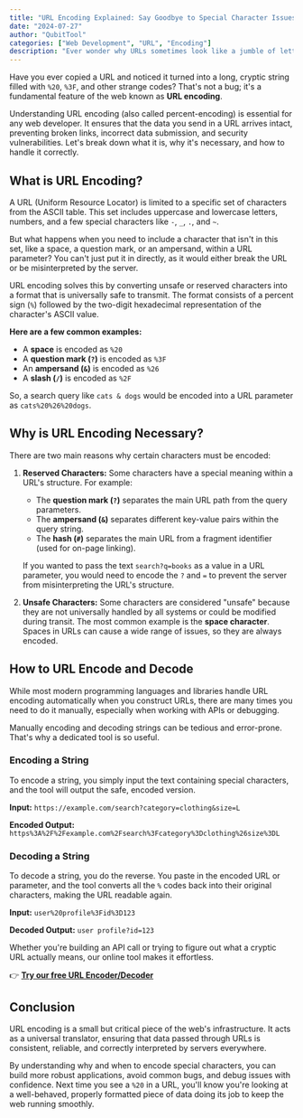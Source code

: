 ```yaml
---
title: "URL Encoding Explained: Say Goodbye to Special Character Issues in URLs"
date: "2024-07-27"
author: "QubitTool"
categories: ["Web Development", "URL", "Encoding"]
description: "Ever wonder why URLs sometimes look like a jumble of letters and percent signs? This guide explains URL encoding (percent-encoding), why it's necessary, and how it safely handles special characters to prevent broken links and buggy applications."
---
```


Have you ever copied a URL and noticed it turned into a long, cryptic string filled with `%20`, `%3F`, and other strange codes? That's not a bug; it's a fundamental feature of the web known as **URL encoding**.

Understanding URL encoding (also called percent-encoding) is essential for any web developer. It ensures that the data you send in a URL arrives intact, preventing broken links, incorrect data submission, and security vulnerabilities. Let's break down what it is, why it's necessary, and how to handle it correctly.

## What is URL Encoding?

A URL (Uniform Resource Locator) is limited to a specific set of characters from the ASCII table. This set includes uppercase and lowercase letters, numbers, and a few special characters like `-`, `_`, `.`, and `~`.

But what happens when you need to include a character that isn't in this set, like a space, a question mark, or an ampersand, within a URL parameter? You can't just put it in directly, as it would either break the URL or be misinterpreted by the server.

URL encoding solves this by converting unsafe or reserved characters into a format that is universally safe to transmit. The format consists of a percent sign (`%`) followed by the two-digit hexadecimal representation of the character's ASCII value.

**Here are a few common examples:**

*   A **space** is encoded as `%20`
*   A **question mark (`?`)** is encoded as `%3F`
*   An **ampersand (`&`)** is encoded as `%26`
*   A **slash (`/`)** is encoded as `%2F`

So, a search query like `cats & dogs` would be encoded into a URL parameter as `cats%20%26%20dogs`.

## Why is URL Encoding Necessary?

There are two main reasons why certain characters must be encoded:

1.  **Reserved Characters:** Some characters have a special meaning within a URL's structure. For example:
    *   The **question mark (`?`)** separates the main URL path from the query parameters.
    *   The **ampersand (`&`)** separates different key-value pairs within the query string.
    *   The **hash (`#`)** separates the main URL from a fragment identifier (used for on-page linking).

    If you wanted to pass the text `search?q=books` as a value in a URL parameter, you would need to encode the `?` and `=` to prevent the server from misinterpreting the URL's structure.

2.  **Unsafe Characters:** Some characters are considered "unsafe" because they are not universally handled by all systems or could be modified during transit. The most common example is the **space character**. Spaces in URLs can cause a wide range of issues, so they are always encoded.

## How to URL Encode and Decode

While most modern programming languages and libraries handle URL encoding automatically when you construct URLs, there are many times you need to do it manually, especially when working with APIs or debugging.

Manually encoding and decoding strings can be tedious and error-prone. That's why a dedicated tool is so useful.

### Encoding a String

To encode a string, you simply input the text containing special characters, and the tool will output the safe, encoded version.

**Input:** `https://example.com/search?category=clothing&size=L`

**Encoded Output:** `https%3A%2F%2Fexample.com%2Fsearch%3Fcategory%3Dclothing%26size%3DL`

### Decoding a String

To decode a string, you do the reverse. You paste in the encoded URL or parameter, and the tool converts all the `%` codes back into their original characters, making the URL readable again.

**Input:** `user%20profile%3Fid%3D123`

**Decoded Output:** `user profile?id=123`

Whether you're building an API call or trying to figure out what a cryptic URL actually means, our online tool makes it effortless.

👉 **[Try our free URL Encoder/Decoder](https://qubittool.com/en/tools/url-encoder)**

## Conclusion

URL encoding is a small but critical piece of the web's infrastructure. It acts as a universal translator, ensuring that data passed through URLs is consistent, reliable, and correctly interpreted by servers everywhere.

By understanding why and when to encode special characters, you can build more robust applications, avoid common bugs, and debug issues with confidence. Next time you see a `%20` in a URL, you'll know you're looking at a well-behaved, properly formatted piece of data doing its job to keep the web running smoothly.